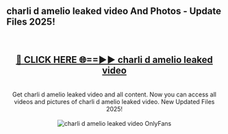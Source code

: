 <h2>charli d amelio leaked video And Photos - Update Files 2025!</h2>
<br>
<div align="center">
<h2><a href="https://betterlinks.top/A2PfLJ" rel="nofollow">🔴 CLICK HERE 🌐==►► charli d amelio leaked video</a></h2>
<br>
Get charli d amelio leaked video and all content. Now you can access all videos and pictures of charli d amelio leaked video. New Updated Files 2025!
<br>
<br>
<a href="https://betterlinks.top/A2PfLJ" rel="nofollow" data-target="animated-image.originalLink"><img src="https://i.imgur.com/dJHk4Zq.gif" alt="charli d amelio leaked video OnlyFans" style="max-width: 100%; display: inline-block;" data-target="animated-image.originalImage"></a>
</div>
<br>